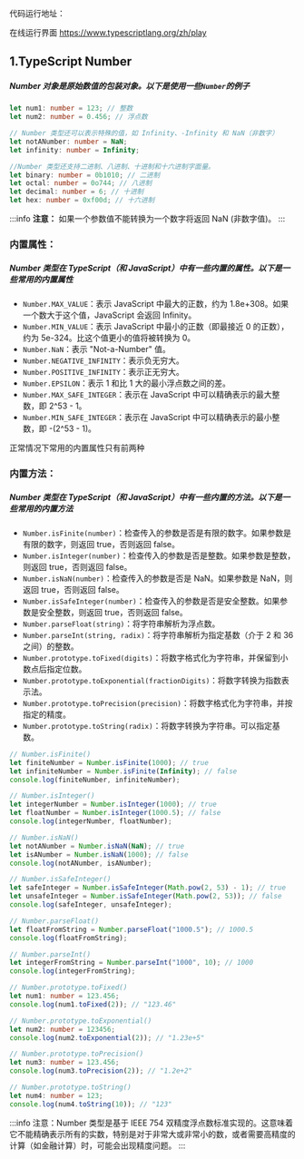 代码运行地址：

在线运行界面 https://www.typescriptlang.org/zh/play

## 1.TypeScript Number
##### Number 对象是原始数值的包装对象。以下是使用一些`Number`的例子
```typescript
let num1: number = 123; // 整数
let num2: number = 0.456; // 浮点数

// Number 类型还可以表示特殊的值，如 Infinity、-Infinity 和 NaN（非数字）
let notANumber: number = NaN;
let infinity: number = Infinity;

//Number 类型还支持二进制、八进制、十进制和十六进制字面量。
let binary: number = 0b1010; // 二进制
let octal: number = 0o744; // 八进制
let decimal: number = 6; // 十进制
let hex: number = 0xf00d; // 十六进制
```
:::info
**注意：** 如果一个参数值不能转换为一个数字将返回 NaN (非数字值)。
:::
### 内置属性：
##### Number 类型在 TypeScript（和 JavaScript）中有一些内置的属性。以下是一些常用的内置属性

- `Number.MAX_VALUE`：表示 JavaScript 中最大的正数，约为 1.8e+308。如果一个数大于这个值，JavaScript 会返回 Infinity。
- `Number.MIN_VALUE`：表示 JavaScript 中最小的正数（即最接近 0 的正数），约为 5e-324。比这个值更小的值将被转换为 0。
- `Number.NaN`：表示 "Not-a-Number" 值。
- `Number.NEGATIVE_INFINITY`：表示负无穷大。
- `Number.POSITIVE_INFINITY`：表示正无穷大。
- `Number.EPSILON`：表示 1 和比 1 大的最小浮点数之间的差。
- `Number.MAX_SAFE_INTEGER`：表示在 JavaScript 中可以精确表示的最大整数，即 2^53 - 1。
- `Number.MIN_SAFE_INTEGER`：表示在 JavaScript 中可以精确表示的最小整数，即 -(2^53 - 1)。

正常情况下常用的内置属性只有前两种
### 内置方法：
##### Number 类型在 TypeScript（和 JavaScript）中有一些内置的方法。以下是一些常用的内置方法

- `Number.isFinite(number)`：检查传入的参数是否是有限的数字。如果参数是有限的数字，则返回 true，否则返回 false。
- `Number.isInteger(number)`：检查传入的参数是否是整数。如果参数是整数，则返回 true，否则返回 false。
- `Number.isNaN(number)`：检查传入的参数是否是 NaN。如果参数是 NaN，则返回 true，否则返回 false。
- `Number.isSafeInteger(number)`：检查传入的参数是否是安全整数。如果参数是安全整数，则返回 true，否则返回 false。
- `Number.parseFloat(string)`：将字符串解析为浮点数。
- `Number.parseInt(string, radix)`：将字符串解析为指定基数（介于 2 和 36 之间）的整数。
- `Number.prototype.toFixed(digits)`：将数字格式化为字符串，并保留到小数点后指定位数。
- `Number.prototype.toExponential(fractionDigits)`：将数字转换为指数表示法。
- `Number.prototype.toPrecision(precision)`：将数字格式化为字符串，并按指定的精度。
- `Number.prototype.toString(radix)`：将数字转换为字符串。可以指定基数。
```typescript
// Number.isFinite()
let finiteNumber = Number.isFinite(1000); // true
let infiniteNumber = Number.isFinite(Infinity); // false
console.log(finiteNumber, infiniteNumber);

// Number.isInteger()
let integerNumber = Number.isInteger(1000); // true
let floatNumber = Number.isInteger(1000.5); // false
console.log(integerNumber, floatNumber);

// Number.isNaN()
let notANumber = Number.isNaN(NaN); // true
let isANumber = Number.isNaN(1000); // false
console.log(notANumber, isANumber);

// Number.isSafeInteger()
let safeInteger = Number.isSafeInteger(Math.pow(2, 53) - 1); // true
let unsafeInteger = Number.isSafeInteger(Math.pow(2, 53)); // false
console.log(safeInteger, unsafeInteger);

// Number.parseFloat()
let floatFromString = Number.parseFloat("1000.5"); // 1000.5
console.log(floatFromString);

// Number.parseInt()
let integerFromString = Number.parseInt("1000", 10); // 1000
console.log(integerFromString);

// Number.prototype.toFixed()
let num1: number = 123.456;
console.log(num1.toFixed(2)); // "123.46"

// Number.prototype.toExponential()
let num2: number = 123456;
console.log(num2.toExponential(2)); // "1.23e+5"

// Number.prototype.toPrecision()
let num3: number = 123.456;
console.log(num3.toPrecision(2)); // "1.2e+2"

// Number.prototype.toString()
let num4: number = 123;
console.log(num4.toString(10)); // "123"
```
:::info
注意：Number 类型是基于 IEEE 754 双精度浮点数标准实现的。这意味着它不能精确表示所有的实数，特别是对于非常大或非常小的数，或者需要高精度的计算（如金融计算）时，可能会出现精度问题。
:::